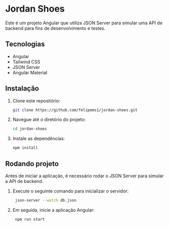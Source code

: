 # Jordan Shoes

Este é um projeto Angular que utiliza JSON Server para simular uma API de backend para fins de desenvolvimento e testes.

## Tecnologias

- Angular
- Tailwind CSS
- JSON Server
- Angular Material

## Instalação

1. Clone este repositório:

   ```bash
   git clone https://github.com/felipems1/jordan-shoes.git
   ```
2. Navegue até o diretório do projeto:
   ```bash
   cd jordan-shoes
   ```
3. Instale as dependências:
   ```bash
   npm install
   ```
## Rodando projeto

Antes de iniciar a aplicação, é necessário rodar o JSON Server para simular a API de backend.

1. Execute o seguinte comando para inicializar o servidor:

   ```bash
    json-server --watch db.json
    ```

2. Em seguida, inicie a aplicação Angular:

   ```bash
    npm run start
   ```